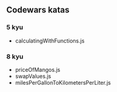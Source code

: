 ## Codewars katas



### 5 kyu

- calculatingWithFunctions.js


### 8 kyu

- priceOfMangos.js
- swapValues.js
- milesPerGallonToKilometersPerLiter.js
